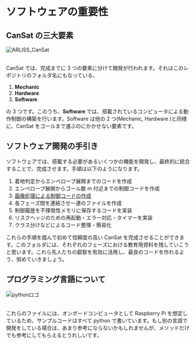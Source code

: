 # ソフトウェアの重要性

## CanSat の三大要素

![ARLISS_CanSat](https://assets.st-note.com/production/uploads/images/95049455/rectangle_large_type_2_354c9d59d9a16e533e08f8be1d0e34b7.jpeg?width=800)

<br>
CanSat では、完成までに 3 つの要素に分けて開発が行われます。それはこのレポジトリのフォルダ名にもなっている、

1. **Mechanic**
2. **Hardware**
3. **Software**

の 3 つです。このうち、**Software** では、搭載されているコンピュータによる動作制御の構築を行います。Software は他の 2 つ(Mechanic, Hardware )と同様に、CanSat をゴールまで運ぶのにかかせない要素です。

## ソフトウェア開発の手引き

ソフトウェアでは、搭載する必要があるいくつかの機能を開発し、最終的に統合することで、完成させます。手順は以下のようになります。

1. 着地判定からエンベロープ展開までのコードを作成
2. エンベロープ展開からゴール数 m 付近までの制御コードを作成
3. [画像処理による制御コードの作成](/teach_03_Software/01_%E7%94%BB%E5%83%8F%E3%81%AB%E3%82%88%E3%82%8B%E5%88%B6%E5%BE%A1%E6%96%B9%E6%B3%95.md)
4. 各フェーズ間を連結させ一連のファイルを作成
5. 制御履歴を不揮発性メモリに保存するコードを実装
6. リスクヘッジのための再起動・エラー対応・タイマーを実装
7. クラス分けなどによるコード整理・簡易化

これらの手順を踏んで初めて信頼度の高い CanSat を完成させることができます。このフォルダには、それぞれのフェーズにおける教育用資料を残していこうと思います。これら先人たちの叡智を有効に活用し、最良のコードを作れるよう、努めていきましょう。

## プログラミング言語について

![pythonロゴ](https://www.python.org/static/img/python-logo@2x.png)

<br>
これらのファイルには、オンボードコンピュータとして Raspberry Pi を想定しているため、サンプルコードはすべて python で書いています。もし別の言語で開発をしている場合は、あまり参考にならないかもしれませんが、メソッドだけでも参考にしてもらえるとうれしいです。
